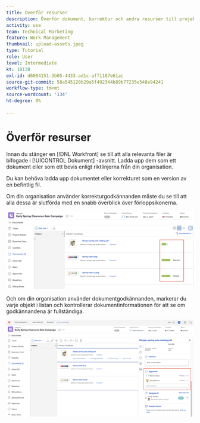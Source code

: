 ```yaml
---
title: Överför resurser
description: Överför dokument, korrektur och andra resurser till projektet innan du stänger det för att säkerställa att alla relevanta data är kopplade till projektet.
activity: use
team: Technical Marketing
feature: Work Management
thumbnail: upload-assets.jpeg
type: Tutorial
role: User
level: Intermediate
kt: 10138
exl-id: d6004151-3b05-4433-ad1c-aff1187e61ac
source-git-commit: 58a545120b29a5f492344b89b77235e548e94241
workflow-type: tm+mt
source-wordcount: '134'
ht-degree: 0%

---
```


# Överför resurser

Innan du stänger en [!DNL Workfront] se till att alla relevanta filer är bifogade i [!UICONTROL Dokument] -avsnitt. Ladda upp dem som ett dokument eller som ett bevis enligt riktlinjerna från din organisation.

Du kan behöva ladda upp dokumentet eller korrekturet som en version av en befintlig fil.

Om din organisation använder korrekturgodkännanden måste du se till att alla dessa är slutförda med en snabb överblick över förloppsikonerna.

![Dokumentsida med korrekturförloppsikoner](assets/planner-fund-proof-progress-icons.png)

Och om din organisation använder dokumentgodkännanden, markerar du varje objekt i listan och kontrollerar dokumentinformationen för att se om godkännandena är fullständiga.

![Sammanfattning på dokumentsidan som visar dokumentgodkännande](assets/planner-fund-document-approval.png)

<!---
learn more urls
Create proofs
Add new documents to Workfront
--->

